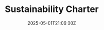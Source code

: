---
title: Sustainability Charter
linkTitle: Sustainability Charter
date: '2025-05-01T21:06:00Z'
weight: 1
description: Green Orbit Digital commits to leading space sustainability through eco-conscious
  marketing, reducing carbon footprints, and promoting responsible practices. Key
  initiatives include achieving carbon neutrality by 2026, implementing green technologies,
  and fostering collaboration within the industry for sustainable advancements.
draft: false
ref: sustainability-charter
---